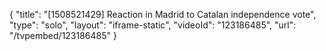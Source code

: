 {
    "title": "[1508521429] Reaction in Madrid to Catalan independence vote",
    "type": "solo",
    "layout": "iframe-static",
    "videoId": "123186485",
    "url": "\/tvpembed\/123186485"
}